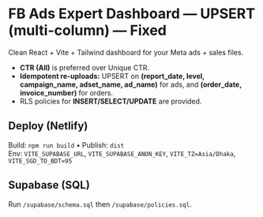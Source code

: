 
# FB Ads Expert Dashboard — UPSERT (multi-column) — Fixed

Clean React + Vite + Tailwind dashboard for your Meta ads + sales files.  
- **CTR (All)** is preferred over Unique CTR.  
- **Idempotent re-uploads:** UPSERT on **(report_date, level, campaign_name, adset_name, ad_name)** for ads, and **(order_date, invoice_number)** for orders.  
- RLS policies for **INSERT/SELECT/UPDATE** are provided.

## Deploy (Netlify)
Build: `npm run build` • Publish: `dist`  
Env: `VITE_SUPABASE_URL`, `VITE_SUPABASE_ANON_KEY`, `VITE_TZ=Asia/Dhaka`, `VITE_SGD_TO_BDT=95`

## Supabase (SQL)
Run `/supabase/schema.sql` then `/supabase/policies.sql`.
